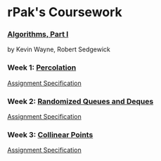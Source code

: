 # rPak's Coursework
### [Algorithms, Part I](https://class.coursera.org/algs4partI-007)
by Kevin Wayne, Robert Sedgewick


### Week 1: [Percolation](https://class.coursera.org/algs4partI-007/assignment/view?assignment_id=1)
[Assignment Specification](http://coursera.cs.princeton.edu/algs4/assignments/percolation.html)

### Week 2: [Randomized Queues and Deques](https://class.coursera.org/algs4partI-007/assignment/view?assignment_id=3)
[Assignment Specification](http://coursera.cs.princeton.edu/algs4/assignments/queues.html)

### Week 3: [Collinear Points](https://class.coursera.org/algs4partI-007/assignment/view?assignment_id=4)

[Assignment Specification](http://coursera.cs.princeton.edu/algs4/assignments/collinear.html)